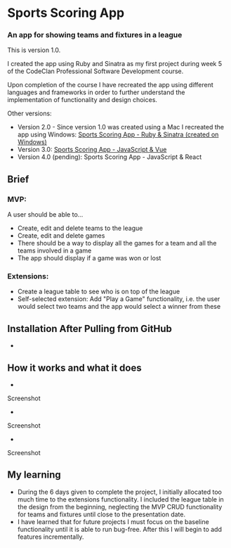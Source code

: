 # Sports Scoring App

### An app for showing teams and fixtures in a league

This is version 1.0.

I created the app using Ruby and Sinatra as my first project during week 5 of the CodeClan Professional Software Development course.

Upon completion of the course I have recreated the app using different languages and frameworks in order to further understand the implementation of functionality and design choices.

Other versions:
- Version 2.0 - Since version 1.0 was created using a Mac I recreated the app using Windows: [Sports Scoring App - Ruby & Sinatra (created on Windows)](https://github.com/rcarmitage/codeclan_solo_project-sports_scoring_app_v2.0_ruby_sinatra)
- Version 3.0: [Sports Scoring App - JavaScript & Vue](https://github.com/rcarmitage/codeclan_solo_project-sports_scoring_app_v3.0_javascript_vue)
- Version 4.0 (pending): Sports Scoring App - JavaScript & React

## Brief

### MVP:
A user should be able to…

- Create, edit and delete teams to the league
- Create, edit and delete games
- There should be a way to display all the games for a team and all the teams involved in a game
- The app should display if a game was won or lost

### Extensions:
- Create a league table to see who is on top of the league
- Self-selected extension: Add "Play a Game" functionality, i.e. the user would select two teams and the app would select a winner from these

## Installation After Pulling from GitHub

- 

## How it works and what it does

- 

Screenshot

- 

Screenshot

- 

Screenshot

## My learning

- During the 6 days given to complete the project, I initially allocated too much time to the extensions functionality. I included the league table in the design from the beginning, neglecting the MVP CRUD functionality for teams and fixtures until close to the presentation date.
- I have learned that for future projects I must focus on the baseline functionality until it is able to run bug-free. After this I will begin to add features incrementally.